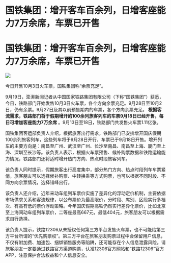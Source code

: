 # 国铁集团：增开客车百余列，日增客座能力7万余席，车票已开售

# 国铁集团：增开客车百余列，日增客座能力7万余席，车票已开售

![](https://inews.gtimg.com/om_bt/OHCET3Fxm2tNjzj58zFnTgBTr3igJYOvLlPGTDWc3cKcoAA/1000)

今日开售10月3日火车票，国铁集团称“余票充足”。

9月19日，澎湃新闻记者从中国国家铁路集团有限公司（下称“国铁集团”）获悉，今日，铁路部门开始发售10月3日火车票，各个方向余票充足。9月28日至10月2日，仍有余票。9月27日及其以前预售期内的车票，各个方向余票充足。
**根据客流需求，铁路部门将于假期增开的100余列旅客列车的车票9月18日已经开售，每日可增加客座能力7万余席**
。9月13日至18日，铁路部门共发售火车票1.11亿张。

国铁集团客运部负责人介绍，根据旅客出行需求，铁路部门已安排增开国庆假期100余列旅客列车，这些列车将于9月28日开行，车票已于9月18日开售。增开列车的主要方向是：南昌至广州、武汉至广州、长沙至南昌、南昌至上海、厦门至上海、深圳至长沙等。该负责人表示，根据火车票预售、候补购票数据和铁路运输能力情况，铁路部门还将适时增开热门方向、热点时段旅客列车。

该负责人同时提示，假期旅客出行高度集中，部分热门方向、热点时段列车车票紧俏，旅客朋友可以选择候补购票、中转换乘等方式购票，也可以根据不同时段、不同方向余票情况，选择错峰出行。

该负责人还介绍，近年来动车组列车票价实施了差异化的浮动定价机制，主要依据市场供求关系和客流规律，以公布票价为最高限价，分时段、席别、区段实行多档次、有高有低的票价浮动策略。今年国庆假期高铁仍然实行差异化票价，比如北京至上海间动车组列车票价，二等座最高667元，最低404元，旅客朋友可以根据需求自行选择。

该负责人提示，铁路12306从未授权任何第三方平台发售火车票，也不可能给第三方平台所谓的“优先购票权”。第三方平台在旅客朋友购票过程中会保留用户信息，不仅有附加费、加速包、捆绑销售服务等陷阱，还可能存在个人信息泄露风险。请旅客朋友一定要通过铁路官方渠道购票，认准12306官方网站和“铁路12306”官方APP，注意保护合法权益和个人信息安全。

